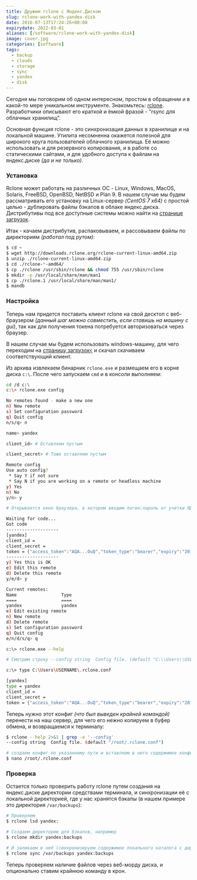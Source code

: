 ```yaml
---
title: Дружим rclone с Яндекс.Диском
slug: rclone-work-with-yandex-disk
date: 2016-07-13T17:24:26+00:00
expirydate: 2022-03-01
aliases: [/software/rclone-work-with-yandex-disk]
image: cover.jpg
categories: [software]
tags:
  - backup
  - clouds
  - storage
  - sync
  - yandex
  - disk
---
```


Сегодня мы поговорим об одном интересном, простом в обращении и в какой-то мере уникальном инструменте. Знакомьтесь: [rclone](http://rclone.org/). Разработчики описывают его краткой и ёмкой фразой - "rsync для облачных хранилищ".

<!--more-->

Основная функция rclone - это синхронизация данных в хранилище и на локальной машине. Утилита несомненна окажется полезной для широкого круга пользователей облачного хранилища. Её можно использовать и для резервного копирования, и в работе со статическими сайтами, и для удобного доступа к файлам на яндекс.диске _(да и не только)_.

### Установка

Rclone может работать на различных ОС - Linux, Windows, MacOS, Solaris, FreeBSD, OpenBSD, NetBSD и Plan 9. В нашем случае мы будем рассматривать его установку на Linux-сервер _(CentOS 7 x64)_ с простой целью - дублировать файлы бэкапов в облаке яндекс.диска. Дистрибутивы под все доступные системы можно найти на [странице загрузок](http://rclone.org/downloads/).

Итак - качаем дистрибутив, распаковываем, и рассовываем файлы по директориям _(работал под рутом)_:

```bash
$ cd ~
$ wget http://downloads.rclone.org/rclone-current-linux-amd64.zip
$ unzip ./rclone-current-linux-amd64.zip
$ cd ./rclone-*-amd64/
$ cp ./rclone /usr/sbin/rclone && chmod 755 /usr/sbin/rclone
$ mkdir -p /usr/local/share/man/man1
$ cp ./rclone.1 /usr/local/share/man/man1/
$ mandb
```

### Настройка

Теперь нам придется поставить клиент rclone на свой десктоп с веб-браузером _(данный шаг можно совместить, если ставишь на машину с gui)_, так как для получения токена потребуется авторизоваться через браузер.

В нашем случае мы будем использовать windows-машину, для чего переходим на [страницу загрузок<](http://rclone.org/downloads/) и скачал скачиваем соответствующий клиент.

Из архива извлекаем бинарник `rclone.exe` и размещаем его в корне диска `c:\`. После чего запускаем `cmd` и в консоли выполняем:

```bash
cd /d c:\
c:\> rclone.exe config

No remotes found - make a new one
n) New remote
s) Set configuration password
q) Quit config
n/s/q> n

name> yandex

client_id> # Оставляем пустым

client_secret> # Тоже оставляем пустым

Remote config
Use auto config?
 * Say Y if not sure
 * Say N if you are working on a remote or headless machine
y) Yes
n) No
y/n> y

# Открывается окно браузера, в котором вводим логин:пароль от учетки ЯД

Waiting for code...
Got code
--------------------
[yandex]
client_id =
client_secret =
token = {"access_token":"AQA...OuQ","token_type":"bearer","expiry":"2017-0..02+00:00"}
--------------------
y) Yes this is OK
e) Edit this remote
d) Delete this remote
y/e/d> y

Current remotes:
Name                 Type
====                 ====
yandex               yandex
e) Edit existing remote
n) New remote
d) Delete remote
s) Set configuration password
q) Quit config
e/n/d/s/q> q

c:\> rclone.exe --help

# Смотрим строку --config string  Config file. (default "C:\\Users\\USERNAME/.rclone.conf")

c:\> type C:\Users\USERNAME\.rclone.conf

[yandex]
type = yandex
client_id =
client_secret =
token = {"access_token":"AQA...OuQ","token_type":"bearer","expiry":"2017-0..02+00:00"}
```

Теперь нужно этот конфиг _(что был выведен крайней командой)_ перенести на наш сервер, для чего его нежно копируем в буфер обмена, и возвращаемся к терминалу:

```bash
$ rclone --help 2>&1 | grep -e '--config'
--config string  Config file. (default "/root/.rclone.conf")

# создаем конфиг по указанному пути и вставляем в него содержимое конфига с десктопа:
$ nano /root/.rclone.conf
```

### Проверка

Остается только проверить работу rclone путем создания на яндекс.диске директории средствами терминала, и синхронизации её с локальной директорией, где у нас хранятся бэкапы (в нашем примере это директория `/var/backups`):

```bash
# Проверяем
$ rclone lsd yandex:

# Создаем директорию для бэкапов, например
$ rclone mkdir yandex:backups

# И заливаем в неё (синхронизируем содержимое локального каталога с директорией в облаке):
$ rclone sync /var/backups yandex:backups
```

Теперь проверяем наличие файлов через веб-морду диска, и опционально ставим крайнюю команду в крон.

